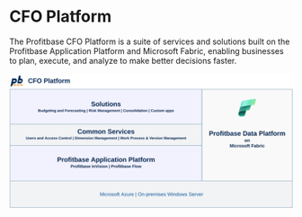 
# CFO Platform

The Profitbase CFO Platform is a suite of services and solutions built on the Profitbase Application Platform and Microsoft Fabric, enabling businesses to plan, execute, and analyze to make better decisions faster. 

![img](/images/cfo-platform/CFO-Platform-Overview.svg)